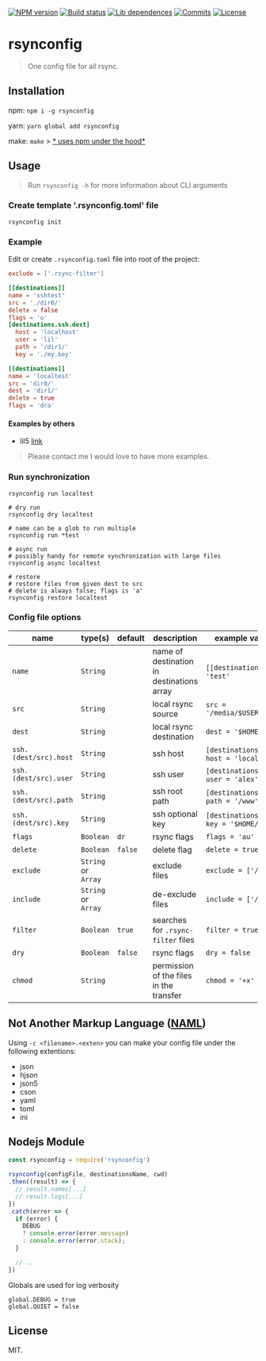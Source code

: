 [![NPM version][npm-image]][npm-url]
[![Build status][travis-image]][travis-url]
[![Lib dependences][libraries-dep-image]][libraries-dep-url]
[![Commits][gh-commits-image]][gh-commits-url]
[![License][gh-license-image]][gh-license-url]

# rsynconfig

> One config file for all rsync.

## Installation

npm: `npm i -g rsynconfig`

yarn: `yarn global add rsynconfig`

make: `make` > [* uses npm under the hood*](https://github.com/lil5/rsynconfig/blob/master/Makefile)

## Usage

> Run `rsynconfig -h` for more information about CLI arguments

### Create template '.rsynconfig.toml' file

```shell
rsynconfig init
```

### Example

Edit or create `.rsynconfig.toml` file into root of the project:

```toml
exclude = ['.rsync-filter']

[[destinations]]
name = 'sshtest'
src = './dir0/'
delete = false
flags = 'u'
[destinations.ssh.dest]
  host = 'localhost'
  user = 'lil'
  path = '/dir1/'
  key = './my.key'

[[destinations]]
name = 'localtest'
src = 'dir0/'
dest = 'dir1/'
delete = true
flags = 'dra'
```

#### Examples by others
* lil5 [link](https://gist.github.com/lil5/e358559a36da149f51262b7113287719)

> Please contact me I would love to have more examples.

### Run synchronization

```shell
rsynconfig run localtest

# dry run
rsynconfig dry localtest

# name can be a glob to run multiple
rsynconfig run *test

# async run
# possibly handy for remote synchronization with large files
rsynconfig async localtest

# restore
# restore files from given dest to src
# delete is always false; flags is 'a'
rsynconfig restore localtest
```

### Config file options

|name|type(s)|default|description|example value (.toml)|
|----|-------|-------|-----------|-------------|
|`name`|`String`||name of destination in destinations array|`[[destinations]]`¬ `name = 'test'`|
|`src`|`String`||local rsync source|`src = '/media/$USER/data/test/'`|
|`dest`|`String`||local rsync destination|`dest = '$HOME/test/'`|
|`ssh.(dest/src).host`|`String`||ssh host|`[destinations.ssh.dest]`¬ `host = 'localhost'`|
|`ssh.(dest/src).user`|`String`||ssh user|`[destinations.ssh.dest]`¬ `user = 'alex'`|
|`ssh.(dest/src).path`|`String`||ssh root path|`[destinations.ssh.dest]`¬ `path = '/www'`|
|`ssh.(dest/src).key`|`String`||ssh optional key|`[destinations.ssh.dest]`¬ `key = '$HOME/ssh.key'`|
|`flags`|`Boolean`|`dr`|rsync flags|`flags = 'au'`|
|`delete`|`Boolean`|`false`|delete flag|`delete = true`|
|`exclude`|`String` or `Array`||exclude files|`exclude = ['/A*']`|
|`include`|`String` or `Array`||de-exclude files|`include = ['/Anna']`|
|`filter`|`Boolean`|`true`|searches for `.rsync-filter` files|`filter = true`|
|`dry`|`Boolean`|`false`|rsync flags|`dry = false`|
|`chmod`|`String`||permission of the files in the transfer|`chmod = '+x'`|

## Not Another Markup Language (__[NAML](https://github.com/MarkTiedemann/naml)__)

Using `-c <filename>.<exten>` you can make your config file under the following extentions:
* json
* hjson
* json5
* cson
* yaml
* toml
* ini

## Nodejs Module

```javascript
const rsynconfig = require('rsynconfig')

rsynconfig(configFile, destinationsName, cwd)
.then((result) => {
  // result.names[...]
  // result.logs[...]
})
.catch(error => {
  if (error) {
    DEBUG
    ? console.error(error.message)
    : console.error(error.stack);
  }

  // ..
})
```

Globals are used for log verbosity
```
global.DEBUG = true
global.QUIET = false
```


## License

MIT.

[npm-image]: https://img.shields.io/npm/v/rsynconfig.svg?style=flat-square
[npm-url]: https://www.npmjs.com/package/rsynconfig
[travis-image]: https://img.shields.io/travis/lil5/rsynconfig/master.svg?style=flat-square
[travis-url]: https://travis-ci.org/lil5/rsynconfig
[libraries-dep-image]: https://img.shields.io/librariesio/github/lil5/rsynconfig.svg?style=flat-square
[libraries-dep-url]: https://libraries.io/github/lil5/rsynconfig#dependencies
[gh-commits-image]: https://img.shields.io/github/last-commit/lil5/rsynconfig.svg?style=flat-square
[gh-commits-url]: https://github.com/lil5/rsynconfig/commits/master
[gh-license-image]: https://img.shields.io/github/license/lil5/rsynconfig.svg?style=flat-square
[gh-license-url]: https://github.com/lil5/rsynconfig/blob/master/LICENSE
